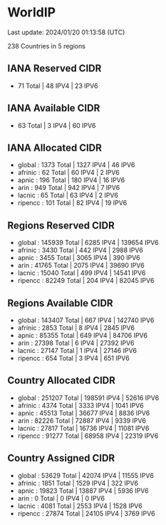 # WorldIP

Last update: 2024/01/20 01:13:58 (UTC)

238 Countries in 5 regions

## IANA Reserved CIDR

- 71 Total | 48 IPV4 | 23 IPV6

## IANA Available CIDR

- 63 Total | 3 IPV4 | 60 IPV6

## IANA Allocated CIDR

- global : 1373 Total | 1327 IPV4 | 46 IPV6
- afrinic : 62 Total | 60 IPV4 | 2 IPV6
- apnic : 196 Total | 180 IPV4 | 16 IPV6
- arin : 949 Total | 942 IPV4 | 7 IPV6
- lacnic : 65 Total | 63 IPV4 | 2 IPV6
- ripencc : 101 Total | 82 IPV4 | 19 IPV6

## Regions Reserved CIDR

- global : 145939 Total | 6285 IPV4 | 139654 IPV6
- afrinic : 3430 Total | 442 IPV4 | 2988 IPV6
- apnic : 3455 Total | 3065 IPV4 | 390 IPV6
- arin : 41765 Total | 2075 IPV4 | 39690 IPV6
- lacnic : 15040 Total | 499 IPV4 | 14541 IPV6
- ripencc : 82249 Total | 204 IPV4 | 82045 IPV6

## Regions Available CIDR

- global : 143407 Total | 667 IPV4 | 142740 IPV6
- afrinic : 2853 Total | 8 IPV4 | 2845 IPV6
- apnic : 85355 Total | 649 IPV4 | 84706 IPV6
- arin : 27398 Total | 6 IPV4 | 27392 IPV6
- lacnic : 27147 Total | 1 IPV4 | 27146 IPV6
- ripencc : 654 Total | 3 IPV4 | 651 IPV6

## Country Allocated CIDR

- global : 251207 Total | 198591 IPV4 | 52616 IPV6
- afrinic : 4374 Total | 3333 IPV4 | 1041 IPV6
- apnic : 45513 Total | 36677 IPV4 | 8836 IPV6
- arin : 82226 Total | 72887 IPV4 | 9339 IPV6
- lacnic : 27817 Total | 16736 IPV4 | 11081 IPV6
- ripencc : 91277 Total | 68958 IPV4 | 22319 IPV6

## Country Assigned CIDR

- global : 53629 Total | 42074 IPV4 | 11555 IPV6
- afrinic : 1851 Total | 1529 IPV4 | 322 IPV6
- apnic : 19823 Total | 13887 IPV4 | 5936 IPV6
- arin : 0 Total | 0 IPV4 | 0 IPV6
- lacnic : 4081 Total | 2553 IPV4 | 1528 IPV6
- ripencc : 27874 Total | 24105 IPV4 | 3769 IPV6
